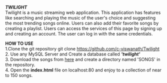 ***TWILIGHT*** <br />
Twilight is a music streaming web application.
This application has features like searching and playing the music of the user's choice and suggesting the most trending songs online. Users can also add their favorite songs by creating a playlist. Users can access the services of this page by signing up and creating an account. The user can log in with the same credentials.

**HOW TO USE** <br />
1.Clone the git repository 
git clone https://github.com/c-viswanath/Twilight <br />
2. Use any MySQL Server and Create a database called ***'twilight'*** <br />
3. Download the songs from [here](https://drive.google.com/drive/folders/1tvs05TTAoma2-ckcMdjV_PLxtRsAZq-b?usp=sharing) and create a directory named 'SONGS' in the repository. <br />
4. Open the **index.html** file on localhost:80 and  enjoy to a collection of near to 150 songs. <br />

